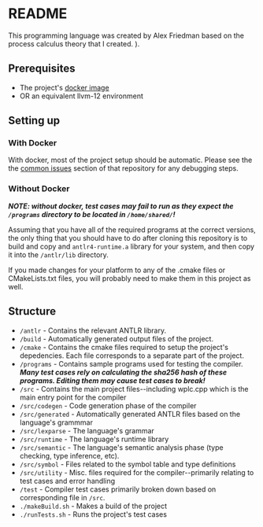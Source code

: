 # README

This programming language was created by Alex Friedman based on the process calculus theory that I created. ). 


## Prerequisites

* The project's [docker image](https://github.com/ahfriedman/cs544-cs4533-docker) 
* OR an equivalent llvm-12 environment


## Setting up

### With Docker

With docker, most of the project setup should be automatic. Please see the the [common issues](https://github.com/ahfriedman/cs544-cs4533-docker#common-issues)
section of that repository for any debugging steps. 


### Without Docker

***NOTE: without docker, test cases may fail to run as they expect the `/programs` directory to be located in `/home/shared/`!***

Assuming that you have all of the required programs at the correct versions, the only thing 
that you should have to do after cloning this repository is to build and copy and `antlr4-runtime.a` library for your system, and then 
copy it into the `/antlr/lib` directory. 

If you made changes for your platform to any of the .cmake files or CMakeLists.txt files, you will probably need to make them in this project as well.

## Structure

- `/antlr` - Contains the relevant ANTLR library.
- `/build` - Automatically generated output files of the project.
- `/cmake` - Contains the cmake files required to setup the project's depedencies. Each file corresponds to a separate part of the project.
- `/programs` - Contains sample programs used for testing the compiler. ***Many test cases rely on calculating the sha256 hash of these programs. Editing them may cause test cases to break!***
- `/src` - Contains the main project files--including wplc.cpp which is the main entry point for the compiler
- `/src/codegen` - Code generation phase of the compiler
- `/src/generated` - Automatically generated ANTLR files based on the language's grammmar
- `/src/lexparse` - The language's grammar 
- `/src/runtime` - The language's runtime library
- `/src/semantic` - The language's semantic analysis phase (type checking, type inference, etc).
- `/src/symbol` - Files related to the symbol table and type definitions
- `/src/utility` - Misc. files required for the compiler--primarily relating to test cases and error handling
- `/test` - Compiler test cases primarily broken down based on corresponding file in `/src`.
- `./makeBuild.sh` - Makes a build of the project
- `./runTests.sh` - Runs the project's test cases